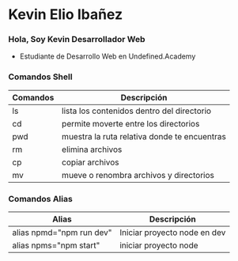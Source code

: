 # Kevin Elio Ibañez
### Hola, Soy Kevin Desarrollador Web

- Estudiante de Desarrollo Web en Undefined.Academy
                    
### Comandos Shell

| Comandos  | Descripción |
| ------------- | ------------- |
| ls  | lista los contenidos dentro del directorio  |
| cd  | permite moverte entre los directorios       |
| pwd | muestra la ruta relativa donde te encuentras|
| rm  | elimina archivos                            |
| cp  | copiar archivos                             |
| mv  | mueve o renombra archivos y directorios     |

### Comandos Alias

| Alias                       | Descripción                    |
| --------------------------- | ------------------------------ |
| alias npmd="npm run dev"    | 	Iniciar proyecto node en dev |
| alias npms="npm start"      | iniciar proyecto node          |

